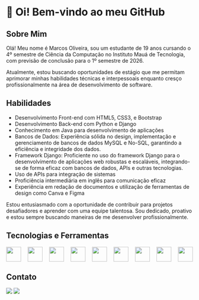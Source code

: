 
# 👋 Oi! Bem-vindo ao meu GitHub  

## Sobre Mim

Olá! Meu nome é Marcos Oliveira, sou um estudante de 19 anos cursando o 4º semestre de Ciência da Computação no Instituto Mauá de Tecnologia, com previsão de conclusão para o 1º semestre de 2026.

Atualmente, estou buscando oportunidades de estágio que me permitam aprimorar minhas habilidades técnicas e interpessoais enquanto cresço profissionalmente na área de desenvolvimento de software.

## Habilidades

- Desenvolvimento Front-end com HTML5, CSS3, e Bootstrap
- Desenvolvimento Back-end com Python e Django
- Conhecimento em Java para desenvolvimento de aplicações
- Bancos de Dados: Experiência sólida no design, implementação e gerenciamento de bancos de dados MySQL e No-SQL, garantindo a eficiência e integridade dos dados.
- Framework Django: Proficiente no uso do framework Django para o desenvolvimento de aplicações web robustas e escaláveis, integrando-se de forma eficaz com bancos de dados, APIs e outras tecnologias.
- Uso de APIs para integração de sistemas
- Proficiência intermediária em inglês para comunicação eficaz
- Experiência em redação de documentos e utilização de ferramentas de design como Canva e Figma

Estou entusiasmado com a oportunidade de contribuir para projetos desafiadores e aprender com uma equipe talentosa. Sou dedicado, proativo e estou sempre buscando maneiras de me desenvolver profissionalmente.

## Tecnologias e Ferramentas

<div style="display: flex; justify-content: space-between;"> 

<img loading="lazy" src="https://cdn.jsdelivr.net/gh/devicons/devicon/icons/html5/html5-original.svg" width="40" heigth="40" />
<img loading="lazy" src="https://cdn.jsdelivr.net/gh/devicons/devicon/icons/css3/css3-original.svg" width="40" heigth="40" />
<img loading="lazy" src="https://cdn.jsdelivr.net/gh/devicons/devicon/icons/bootstrap/bootstrap-original.svg" width="40" heigth="40" />
<img loading="lazy" src="https://cdn.jsdelivr.net/gh/devicons/devicon/icons/python/python-original.svg" width="40" heigth="40" />
<img loading="lazy" src="https://cdn.jsdelivr.net/gh/devicons/devicon/icons/java/java-original.svg" width="40" heigth="40" />
<img loading="lazy" src="https://cdn.jsdelivr.net/gh/devicons/devicon@latest/icons/django/django-plain.svg" width="40" heigth="40" /> 
<img loading="lazy" src="https://cdn.jsdelivr.net/gh/devicons/devicon/icons/mysql/mysql-original.svg" width="40" heigth="40" />
<img loading="lazy" src="https://cdn.jsdelivr.net/gh/devicons/devicon/icons/canva/canva-original.svg" width="40" heigth="40" />
<img loading="lazy" src="https://cdn.jsdelivr.net/gh/devicons/devicon/icons/figma/figma-original.svg" width="40" heigth="40" /> 
          
</div>

## Contato
<div>
<a href="https://www.linkedin.com/in/marcos-oliveira-670b43286/" target="_blank"><img loading="lazy" src="https://img.shields.io/badge/-LinkedIn-%230077B5?style=for-the-badge&logo=linkedin&logoColor=white" target="_blank"></a>   
<a href = "marcos.ofreitas.04@gmail.com"><img loading="lazy" src="https://img.shields.io/badge/Gmail-D14836?style=for-the-badge&logo=gmail&logoColor=white" target="_blank"></a>
</div>
